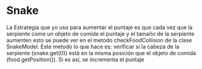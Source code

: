 # Snake
La Estrategia que yo uso para aumentar el puntaje es que cada vez que la serpiente come un objeto de comida el puntaje y el tamaño de la serpiente aumenten esto se puede ver en el metodo checkFoodCollision de la clase SnakeModel. Este metodo lo que hace es: verificar si la cabeza de la serpiente (snake.get(0)) está en la misma posición que el objeto de comida (food.getPosition()). Si es así, se incrementa el puntaje

